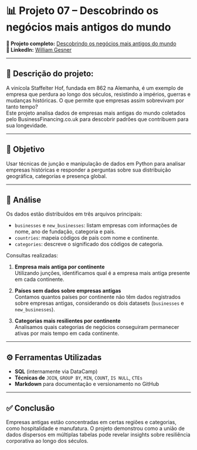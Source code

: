 # 📊 Projeto 07 – Descobrindo os negócios mais antigos do mundo

**🔗 Projeto completo:** [Descobrindo os negócios mais antigos do mundo](https://www.datacamp.com/datalab/w/5f0a845e-09a1-43f6-95e7-cb14aa7c0368/edit)  
**👤 LinkedIn:** [William Gesner](https://www.linkedin.com/in/william-gesner/)

---
## 🧠 Descrição do projeto:
A vinícola Staffelter Hof, fundada em 862 na Alemanha, é um exemplo de empresa que perdura ao longo dos séculos, resistindo a impérios, guerras e mudanças históricas. O que permite que empresas assim sobrevivam por tanto tempo?  
Este projeto analisa dados de empresas mais antigas do mundo coletados pelo BusinessFinancing.co.uk para descobrir padrões que contribuem para sua longevidade.

---
## 🎯 Objetivo
Usar técnicas de junção e manipulação de dados em Python para analisar empresas históricas e responder a perguntas sobre sua distribuição geográfica, categorias e presença global.

---
## 🔎 Análise
Os dados estão distribuídos em três arquivos principais:
- `businesses` e `new_businesses`: listam empresas com informações de nome, ano de fundação, categoria e país.
- `countries`: mapeia códigos de país com nome e continente.
- `categories`: descreve o significado dos códigos de categoria.

Consultas realizadas:
1. **Empresa mais antiga por continente**  
   Utilizando junções, identificamos qual é a empresa mais antiga presente em cada continente.  

2. **Países sem dados sobre empresas antigas**  
   Contamos quantos países por continente não têm dados registrados sobre empresas antigas, considerando os dois datasets (`businesses` e `new_businesses`).  

3. **Categorias mais resilientes por continente**  
   Analisamos quais categorias de negócios conseguiram permanecer ativas por mais tempo em cada continente.  

---
## ⚙️ Ferramentas Utilizadas
- **SQL** (internamente via DataCamp)
- **Técnicas de** `JOIN`, `GROUP BY`, `MIN`, `COUNT`, `IS NULL`, `CTEs`
- **Markdown** para documentação e versionamento no GitHub

---
## ✅ Conclusão
Empresas antigas estão concentradas em certas regiões e categorias, como hospitalidade e manufatura. O projeto demonstrou como a união de dados dispersos em múltiplas tabelas pode revelar insights sobre resiliência corporativa ao longo dos séculos.
